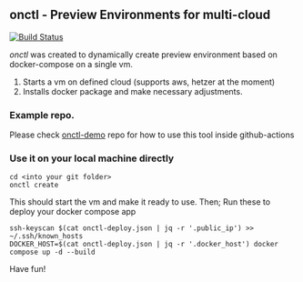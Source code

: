 ## onctl - Preview Environments for multi-cloud

[![Build Status](https://github.com/cdalar/onctl/actions/workflows/build.yml/badge.svg)](https://github.com/cdalar/onctl/actions/workflows/build.yml)

*onctl* was created to dynamically create preview environment based on docker-compose on a single vm. 

1. Starts a vm on defined cloud (supports aws, hetzer at the moment)
2. Installs docker package and make necessary adjustments.

### Example repo. 

Please check [onctl-demo](https://github.com/cdalar/onctl-demo) repo for how to use this tool inside github-actions

### Use it on your local machine directly

```
cd <into your git folder>
onctl create 
```
This should start the vm and make it ready to use. Then;
Run these to deploy your docker compose app

```
ssh-keyscan $(cat onctl-deploy.json | jq -r '.public_ip') >> ~/.ssh/known_hosts
DOCKER_HOST=$(cat onctl-deploy.json | jq -r '.docker_host') docker compose up -d --build
```

Have fun!

